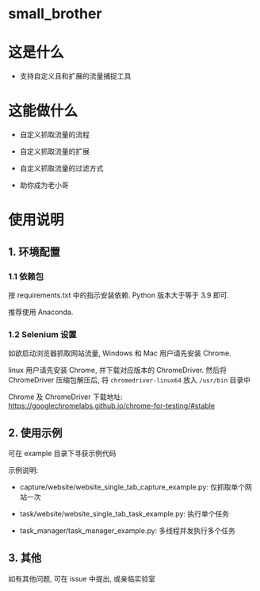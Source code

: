 # small_brother

# 这是什么

- 支持自定义且和扩展的流量捕捉工具


# 这能做什么

- 自定义抓取流量的流程

- 自定义抓取流量的扩展

- 自定义抓取流量的过滤方式

- 助你成为老小哥

# 使用说明

## 1. 环境配置

### 1.1 依赖包

按 requirements.txt 中的指示安装依赖. Python 版本大于等于 3.9 即可.

推荐使用 Anaconda.

### 1.2 Selenium 设置

如欲启动浏览器抓取网站流量, Windows 和 Mac 用户请先安装 Chrome.

linux 用户请先安装 Chrome, 并下载对应版本的 ChromeDriver. 
然后将 ChromeDriver 压缩包解压后, 将 `chromedriver-linux64` 放入 `/usr/bin` 目录中

Chrome 及 ChromeDriver 下载地址: https://googlechromelabs.github.io/chrome-for-testing/#stable

## 2. 使用示例

可在 example 目录下寻获示例代码

示例说明:

- capture/website/website_single_tab_capture_example.py: 仅抓取单个网站一次

- task/website/website_single_tab_task_example.py: 执行单个任务

- task_manager/task_manager_example.py: 多线程并发执行多个任务

## 3. 其他

如有其他问题, 可在 issue 中提出, 或亲临实验室